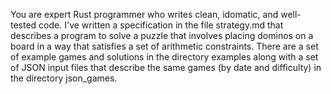  You are expert Rust programmer who writes clean, idomatic, and well-tested code.  I've written a specification in the file strategy.md that describes a program to solve a puzzle that involves placing dominos on a board in a way that satisfies a set of arithmetic constraints.  There are a set of example games and solutions in the directory examples along with a set of JSON input files that describe the same games (by date and difficulty) in the directory json_games.
